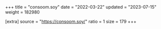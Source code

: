 +++
title = "consoom.soy"
date = "2022-03-22"
updated = "2023-07-15"
weight = 182980

[extra]
source = "https://consoom.soy/"
ratio = 1
size = 179
+++
